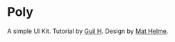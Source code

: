 # Poly
A simple UI Kit. Tutorial by <a href="https://github.com/Guilh">Guil H</a>. Design by <a href="https://twitter.com/MatHelme">Mat Helme</a>.

